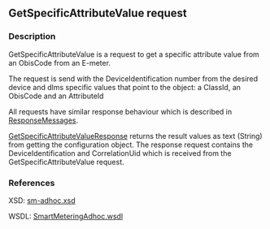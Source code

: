 ## GetSpecificAttributeValue request

### Description
GetSpecificAttributeValue is a request to get a specific attribute value from an ObisCode from an E-meter.

The request is send with the DeviceIdentification number from the desired device and
dlms specific values that point to the object: a ClassId, an ObisCode and an AttributeId

All requests have similar response behaviour which is described in [ResponseMessages](./ResponseMessages.md).

[GetSpecificAttributeValueResponse](GetSpecificAttributeValueResponse.md) returns the result values as text (String) from getting the configuration object. The response request contains the DeviceIdentification and CorrelationUid which is received from the GetSpecificAttributeValue request.

### References

XSD: [sm-adhoc.xsd](https://github.com/OSGP/Platform/blob/development/osgp-adapter-ws-smartmetering/src/main/webapp/WEB-INF/wsdl/smartmetering/schemas/sm-adhoc.xsd)

WSDL: [SmartMeteringAdhoc.wsdl](https://github.com/OSGP/Platform/blob/development/osgp-adapter-ws-smartmetering/src/main/webapp/WEB-INF/wsdl/smartmetering/SmartMeteringAdhoc.wsdl)

